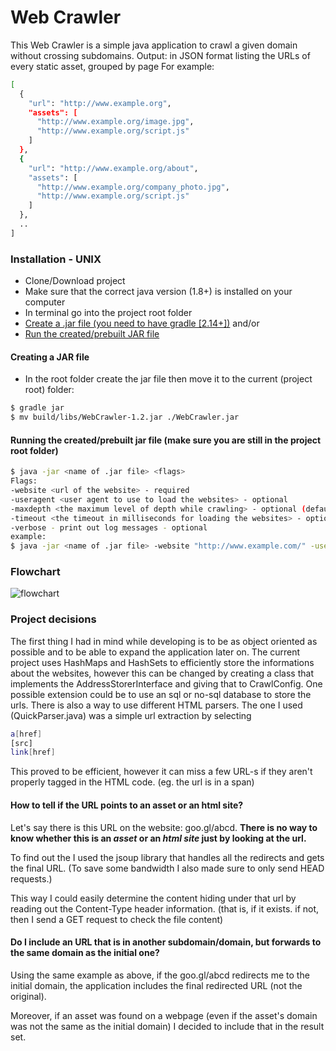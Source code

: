 # Web Crawler

This Web Crawler is a simple java application to crawl a given domain without crossing subdomains.
Output: in JSON format listing the URLs of every static asset, grouped by page
For example:
```sh
[
  {
    "url": "http://www.example.org",
    "assets": [
      "http://www.example.org/image.jpg",
      "http://www.example.org/script.js"
    ]
  },
  {
    "url": "http://www.example.org/about",
    "assets": [
      "http://www.example.org/company_photo.jpg",
      "http://www.example.org/script.js"
    ]
  },
  ..
]
```

### Installation - UNIX
  - Clone/Download project
  - Make sure that the correct java version (1.8+) is installed on your computer
  - In terminal go into the project root folder
  - [Create a .jar file (you need to have gradle [2.14+])](#creating-a-jar-file) and/or
  - [Run the created/prebuilt JAR file](#running-the-createdprebuilt-jar-file-make-sure-you-are-still-in-the-project-root-folder)

#### Creating a JAR file
  - In the root folder create the jar file then move it to the current (project root) folder:

```sh
$ gradle jar
$ mv build/libs/WebCrawler-1.2.jar ./WebCrawler.jar
```

#### Running the created/prebuilt jar file (make sure you are still in the project root folder)
```sh
$ java -jar <name of .jar file> <flags>
Flags:
-website <url of the website> - required
-useragent <user agent to use to load the websites> - optional
-maxdepth <the maximum level of depth while crawling> - optional (default: 5)
-timeout <the timeout in milliseconds for loading the websites> - optional (default: 5000)
-verbose - print out log messages - optional
example:
$ java -jar <name of .jar file> -website "http://www.example.com/" -useragent "Mozilla/5.0 (Windows NT 6.1) AppleWebKit/537.36 (KHTML, like Gecko) Chrome/41.0.2228.0 Safari/537.36" -maxdepth 2 -timout 3000 -verbose
```

### Flowchart
![flowchart](https://raw.githubusercontent.com/velvetz7/WebCrawler/master/flowchart.png)

### Project decisions
The first thing I had in mind while developing is to be as object oriented as possible and to be able to expand the application later on. 
The current project uses HashMaps and HashSets to efficiently store the informations about the websites, 
however this can be changed by creating a class that implements the AddressStorerInterface and giving that to CrawlConfig. 
One possible extension could be to use an sql or no-sql database to store the urls.
There is also a way to use different HTML parsers. The one I used (QuickParser.java) was a simple url extraction by selecting
```sh
a[href]
[src]
link[href]
```
This proved to be efficient, however it can miss a few URL-s if they aren't properly tagged in the HTML code. (eg. the url is in a span)

#### How to tell if the URL points to an asset or an html site?
Let's say there is this URL on the website: goo.gl/abcd.
**There is no way to know whether this is an *asset* or an *html site* just by looking at the url.**

To find out the I used the jsoup library that handles all the redirects and gets the final URL. (To save some bandwidth I also made sure to only send HEAD requests.)

This way I could easily determine the content hiding under that url by reading out the Content-Type header information. 
(that is, if it exists. if not, then I send a GET request to check the file content)

#### Do I include an URL that is in another subdomain/domain, but forwards to the same domain as the initial one?
Using the same example as above, if the goo.gl/abcd redirects me to the initial domain, the application includes the final redirected URL (not the original).

Moreover, if an asset was found on a webpage (even if the asset's domain was not the same as the initial domain) I decided to include that in the result set.